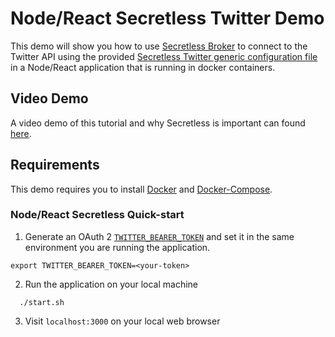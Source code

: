 # Node/React Secretless Twitter Demo

This demo will show you how to use
[Secretless Broker](https://github.com/cyberark/secretless-broker) to connect
to the Twitter API using the provided
[Secretless Twitter generic configuration file](https://github.com/cyberark/secretless-broker/blob/master/examples/generic_connector_configs/twitter_secretless.yml)
in a Node/React application that is running in docker containers.

## Video Demo
A video demo of this tutorial and why Secretless is important can found
[here](https://www.youtube.com/watch?v=sqcP1Q8l64I).

## Requirements
This demo requires you to install
[Docker](https://docs.docker.com/docker-for-mac/install/) and
[Docker-Compose](https://docs.docker.com/compose/install/).

### Node/React Secretless Quick-start

1. Generate an OAuth 2
[`TWITTER_BEARER_TOKEN`](https://developer.twitter.com/en/docs/basics/authentication/oauth-2-0/bearer-tokens) and set it in the same environment you are running the application.

```
export TWITTER_BEARER_TOKEN=<your-token>
```

2. Run the application on your local machine

```
  ./start.sh
```
3. Visit `localhost:3000` on your local web browser
